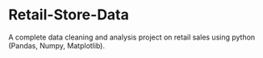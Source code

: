 # Retail-Store-Data
A complete data cleaning and analysis project on retail sales using python (Pandas, Numpy, Matplotlib).
